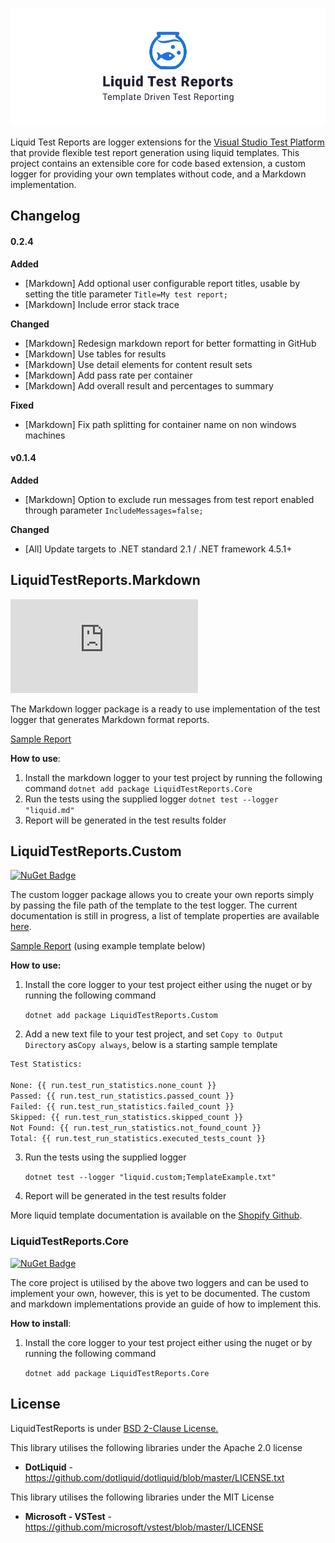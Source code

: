![](assets/fish_logo.png)

Liquid Test Reports are logger extensions for the [Visual Studio Test Platform](https://gtihub.com/microsoft/vstest) that provide flexible test report generation using liquid templates. This project contains an extensible core for code based extension, a custom logger for providing your own templates without code, and a Markdown implementation.

## Changelog

#### 0.2.4 

**Added**

- [Markdown] Add optional user configurable report titles, usable by setting the title parameter `Title=My test report;`
- [Markdown] Include error stack trace

**Changed**

- [Markdown] Redesign markdown report for better formatting in GitHub
- [Markdown] Use tables for results
- [Markdown] Use detail elements for content result sets
- [Markdown] Add pass rate per container
- [Markdown] Add overall result and percentages to summary

**Fixed**
- [Markdown] Fix path splitting for container name on non windows machines

#### v0.1.4

**Added**

- [Markdown] Option to exclude run messages from test report enabled through parameter
  `IncludeMessages=false;`

**Changed**

- [All] Update targets to .NET standard 2.1 / .NET framework 4.5.1+


## LiquidTestReports.Markdown
[![NuGet Badge](https://buildstats.info/nuget/LiquidTestReports.Markdown?includePreReleases=true)](https://www.nuget.org/packages/LiquidTestReports.Markdown) 

The Markdown logger package is a ready to use  implementation of the test logger that generates Markdown format reports. 

[Sample Report](docs/samples/xUnit.md)

**How to use**:

1. Install the markdown logger to your test project by running the following command
	`dotnet add package LiquidTestReports.Core`
2. Run the tests using the supplied logger
	`dotnet test --logger "liquid.md"`
3. Report will be generated in the test results folder




## LiquidTestReports.Custom
[![NuGet Badge](https://buildstats.info/nuget/LiquidTestReports.Custom?includePreReleases=true)](https://www.nuget.org/packages/LiquidTestReports.Custom)

The custom logger package allows you to create your own reports simply by passing the file path of the template to the test logger. The current documentation is still in progress, a list of template properties are available [here](docs/Properties.md). 

[Sample Report](docs/samples/xUnit.txt) (using example template below)

**How to use:**

1. Install the core logger to your test project either using the nuget or by running the following command
	
	`dotnet add package LiquidTestReports.Custom`

2. Add a new text file to your test project, and set `Copy to Output Directory` as`Copy always`, below is a starting sample template

  ```TemplateExample.txt
  Test Statistics:
  
  None: {{ run.test_run_statistics.none_count }}
  Passed: {{ run.test_run_statistics.passed_count }}
  Failed: {{ run.test_run_statistics.failed_count }}
  Skipped: {{ run.test_run_statistics.skipped_count }}
  Not Found: {{ run.test_run_statistics.not_found_count }}
  Total: {{ run.test_run_statistics.executed_tests_count }}
  
  ```

3. Run the tests using the supplied logger

	`dotnet test --logger "liquid.custom;TemplateExample.txt"`

4. Report will be generated in the test results folder


More liquid template documentation is available on the [Shopify Github](https://shopify.github.io/liquid/basics/introduction/).

### LiquidTestReports.Core
[![NuGet Badge](https://buildstats.info/nuget/LiquidTestReports.Core?includePreReleases=true)](https://www.nuget.org/packages/LiquidTestReports.Core)

The core project is utilised by the above two loggers and can be used to implement your own, however, this is yet to be documented. The custom and markdown implementations provide an guide of how to implement this.

**How to install**:

1. Install the core logger to your test project either using the nuget or by running the following command

	`dotnet add package LiquidTestReports.Core`



## License

LiquidTestReports is under [BSD 2-Clause License.](https://github.com/kurtmkurtm/LiquidTestReports/blob/master/LICENSE)

This library utilises the following libraries under the Apache 2.0 license

- **DotLiquid** - https://github.com/dotliquid/dotliquid/blob/master/LICENSE.txt

This library utilises the following libraries under the MIT License

- **Microsoft - VSTest** - https://github.com/microsoft/vstest/blob/master/LICENSE

